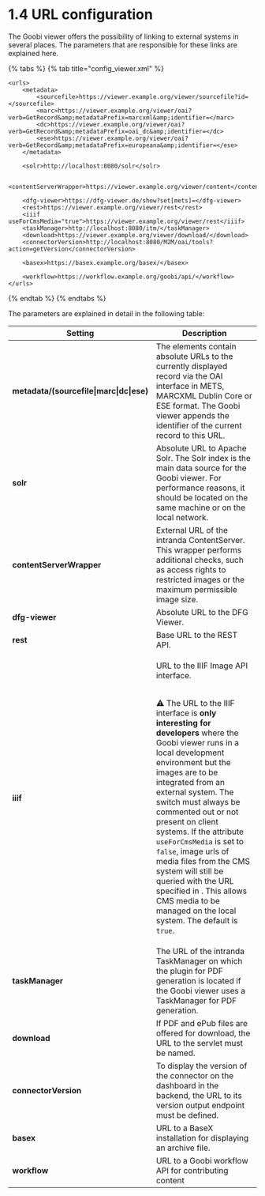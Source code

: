 # 1.4 URL configuration

The Goobi viewer offers the possibility of linking to external systems in several places. The parameters that are responsible for these links are explained here.

{% tabs %}
{% tab title="config_viewer.xml" %}
```markup
<urls>
    <metadata>
        <sourcefile>https://viewer.example.org/viewer/sourcefile?id=</sourcefile>
        <marc>https://viewer.example.org/viewer/oai?verb=GetRecord&amp;metadataPrefix=marcxml&amp;identifier=</marc>
        <dc>https://viewer.example.org/viewer/oai?verb=GetRecord&amp;metadataPrefix=oai_dc&amp;identifier=</dc>
        <ese>https://viewer.example.org/viewer/oai?verb=GetRecord&amp;metadataPrefix=europeana&amp;identifier=</ese>
    </metadata>
    
    <solr>http://localhost:8080/solr</solr>
    
    <contentServerWrapper>https://viewer.example.org/viewer/content</contentServerWrapper>
 
    <dfg-viewer>https://dfg-viewer.de/show?set[mets]=</dfg-viewer>
    <rest>https://viewer.example.org/viewer/rest</rest>
    <iiif useForCmsMedia="true">https://viewer.example.org/viewer/rest</iiif>
    <taskManager>http://localhost:8080/itm/</taskManager>
    <download>https://viewer.example.org/viewer/download/</download>
    <connectorVersion>http://localhost:8080/M2M/oai/tools?action=getVersion</connectorVersion>

    <basex>https://basex.example.org/basex/</basex>
    
    <workflow>https://workflow.example.org/goobi/api/</workflow>
</urls>
```
{% endtab %}
{% endtabs %}

The parameters are explained in detail in the following table:

| Setting                                  | Description                                                                                                                                                                                                                                                                                                                                                                                                                                                                                                                                                                                                                                                                                                                  |
| ---------------------------------------- | ---------------------------------------------------------------------------------------------------------------------------------------------------------------------------------------------------------------------------------------------------------------------------------------------------------------------------------------------------------------------------------------------------------------------------------------------------------------------------------------------------------------------------------------------------------------------------------------------------------------------------------------------------------------------------------------------------------------------------- |
| **metadata/(sourcefile\|marc\|dc\|ese)** | The elements contain absolute URLs to the currently displayed record via the OAI interface in METS, MARCXML Dublin Core or ESE format. The Goobi viewer appends the identifier of the current record to this URL.                                                                                                                                                                                                                                                                                                                                                                                                                                                                                                            |
| **solr**                                 | Absolute URL to Apache Solr. The Solr index is the main data source for the Goobi viewer. For performance reasons, it should be located on the same machine or on the local network.                                                                                                                                                                                                                                                                                                                                                                                                                                                                                                                                         |
| **contentServerWrapper**                 | External URL of the intranda ContentServer. This wrapper performs additional checks, such as access rights to restricted images or the maximum permissible image size.                                                                                                                                                                                                                                                                                                                                                                                                                                                                                                                                                       |
| **dfg-viewer**                           | Absolute URL to the DFG Viewer.                                                                                                                                                                                                                                                                                                                                                                                                                                                                                                                                                                                                                                                                                              |
| **rest**                                 | Base URL to the REST API.                                                                                                                                                                                                                                                                                                                                                                                                                                                                                                                                                                                                                                                                                                    |
| **iiif**                                 | <p>URL to the IIIF Image API interface.</p><p><strong></strong><br><strong></strong><span data-gb-custom-inline data-tag="emoji" data-code="26a0">⚠</span> The URL to the IIIF interface is <strong>only interesting for developers</strong> where the Goobi viewer runs in a local development environment but the images are to be integrated from an external system. The switch must always be commented out or not present on client systems. If the attribute <code>useForCmsMedia</code> is set to <code>false</code>, image urls of media files from the CMS system will still be queried with the URL specified in . This allows CMS media to be managed on the local system. The default is <code>true</code>.</p> |
| **taskManager**                          | The URL of the intranda TaskManager on which the plugin for PDF generation is located if the Goobi viewer uses a TaskManager for PDF generation.                                                                                                                                                                                                                                                                                                                                                                                                                                                                                                                                                                             |
| **download**                             | If PDF and ePub files are offered for download, the URL to the servlet must be named.                                                                                                                                                                                                                                                                                                                                                                                                                                                                                                                                                                                                                                        |
| **connectorVersion**                     | To display the version of the connector on the dashboard in the backend, the URL to its version output endpoint must be defined.                                                                                                                                                                                                                                                                                                                                                                                                                                                                                                                                                                                             |
| **basex**                                | URL to a BaseX installation for displaying an archive file.                                                                                                                                                                                                                                                                                                                                                                                                                                                                                                                                                                                                                                                                  |
| **workflow**                             | URL to a Goobi workflow API for contributing content                                                                                                                                                                                                                                                                                                                                                                                                                                                                                                                                                                                                                                                                         |
